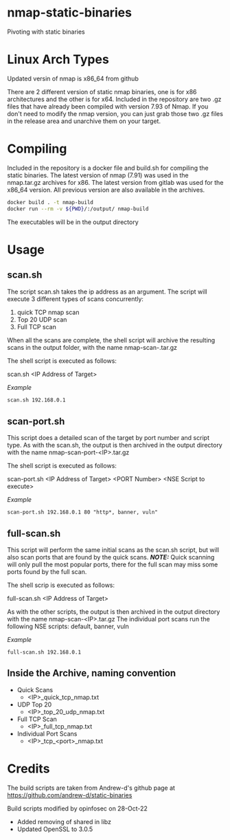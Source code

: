 # nmap-static-binaries

Pivoting with static binaries

# Linux Arch Types

Updated versin of nmap is x86_64 from github

There are 2 different version of static nmap binaries, one is for x86 architectures and the other is for x64.  Included in the repository are two .gz files that have already been compiled with version 7.93 of Nmap.  If you don't need to modify the nmap version, you can just grab those two .gz files in the release area and unarchive them on your target.

# Compiling

Included in the repository is a docker file and build.sh for compiling the static binaries.  The latest version of nmap (7.91) was used in the nmap.tar.gz archives for x86.
The latest version from gitlab was used for the x86_64 version.  All previous version are also available in the archives.

```sh
docker build . -t nmap-build
docker run --rm -v ${PWD}/:/output/ nmap-build
```
The executables will be in the output directory

# Usage

## scan.sh

The script scan.sh takes the ip address as an argument.  The script will execute 3 different types of scans concurrently:

1.  quick TCP nmap scan
2.  Top 20 UDP scan
3.  Full TCP scan

When all the scans are complete, the shell script will archive the resulting scans in the output folder, with the name nmap-scan-<IP>.tar.gz

The shell script is executed as follows:

scan.sh \<IP Address of Target\>

*Example*

```sh
scan.sh 192.168.0.1
```

## scan-port.sh

This script does a detailed scan of the target by port number and script type.  As with the scan.sh, the output is then archived in the output directory with the name nmap-scan-port-\<IP\>.tar.gz

The shell script is executed as follows:

scan-port.sh \<IP Address of Target\> \<PORT Number\> \<NSE Script to execute\>

*Example*

```
scan-port.sh 192.168.0.1 80 "http*, banner, vuln"
```

## full-scan.sh

This script will perform the same initial scans as the scan.sh script, but will also scan ports that are found by the quick scans.
***NOTE:*** Quick scanning will only pull the most popular ports, there for the full scan may miss some ports found by the full scan.

The shell scrip is executed as follows:

full-scan.sh \<IP Address of Target\>

As with the other scripts, the output is then archived in the output directory with the name nmap-scan-\<IP\>.tar.gz
The individual port scans run the following NSE scripts: default, banner, vuln

*Example*

```
full-scan.sh 192.168.0.1
```

## Inside the Archive, naming convention

- Quick Scans
  - \<IP\>_quick_tcp_nmap.txt
- UDP Top 20
  - \<IP\>_top_20_udp_nmap.txt
- Full TCP Scan
  - \<IP\>_full_tcp_nmap.txt
- Individual Port Scans
  - \<IP\>_tcp\_\<port\>_nmap.txt

# Credits

The build scripts are taken from Andrew-d's github page at https://github.com/andrew-d/static-binaries

Build scripts modified by opinfosec on 28-Oct-22
- Added removing of shared in libz
- Updated OpenSSL to 3.0.5
